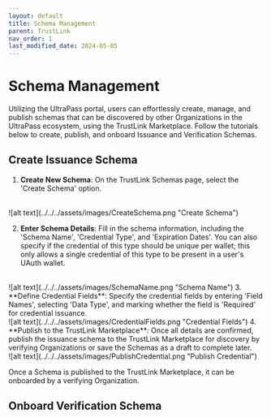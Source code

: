 ```yaml
---
layout: default
title: Schema Management
parent: TrustLink
nav_order: 1
last_modified_date: 2024-05-05
---
```


# Schema Management

Utilizing the UltraPass portal, users can effortlessly create, manage, and publish schemas that can be discovered by other Organizations in the UltraPass ecosystem, using the TrustLink Marketplace. Follow the tutorials below to create, publish, and onboard Issuance and Verification Schemas.

## Create Issuance Schema

1. **Create New Schema**: On the TrustLink Schemas page, select the 'Create Schema' option.
<br>
![alt text](../../../assets/images/CreateSchema.png "Create Schema")

2. **Enter Schema Details**: Fill in the schema information, including the 'Schema Name', 'Credential Type', and 'Expiration Dates'. You can also specify if the credential of this type should be unique per wallet; this only allows a single credential of this type to be present in a user's UAuth wallet.
<br>
![alt text](../../../assets/images/SchemaName.png "Schema Name")
3. **Define Credential Fields**: Specify the credential fields by entering 'Field Names', selecting 'Data Type', and marking whether the field is 'Required' for credential issuance.
<br>
![alt text](../../../assets/images/CredentialFields.png "Credential Fields")
4. **Publish to the TrustLink Marketplace**: Once all details are confirmed, publish the issuance schema to the TrustLink Marketplace for discovery by verifying Organizations or save the Schemas as a draft to complete later.
<br>
![alt text](../../../assets/images/PublishCredential.png "Publish Credential")

Once a Schema is published to the TrustLink Marketplace, it can be onboarded by a verifying Organization.

## Onboard Verification Schema